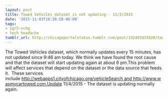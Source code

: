 ```yaml
---
layout: post
title: Towed Vehicles dataset is not updating - 11/3/2015
date: '2015-11-03T16:20:58-06:00'
tags:
- ygr5-vcbg
- tech headache
tumblr_url: http://chicagoportalstatus.tumblr.com/post/132493433020/towed-vehicles-dataset-is-not-updating-1132015
---
```

The Towed Vehicles dataset, which normally updates every 15 minutes, has not updated since 9:46 am today. We think we have found the root cause and that the dataset will start updating again at about 6 pm.This problem will affect services that depend on the dataset or the data source that feeds it.  These services include http://webapps1.cityofchicago.org/vehicleSearch and http://www.wasmycartowed.com.Update 11/4/2015 - The dataset is updating normally again.
